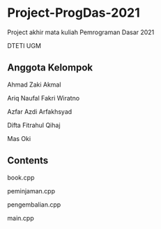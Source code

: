 # Project-ProgDas-2021
Project akhir mata kuliah Pemrograman Dasar 2021

DTETI UGM

## Anggota Kelompok

Ahmad Zaki Akmal

Ariq Naufal Fakri Wiratno

Azfar Azdi Arfakhsyad

Difta Fitrahul Qihaj

Mas Oki
## Contents
book.cpp

peminjaman.cpp

pengembalian.cpp

main.cpp
